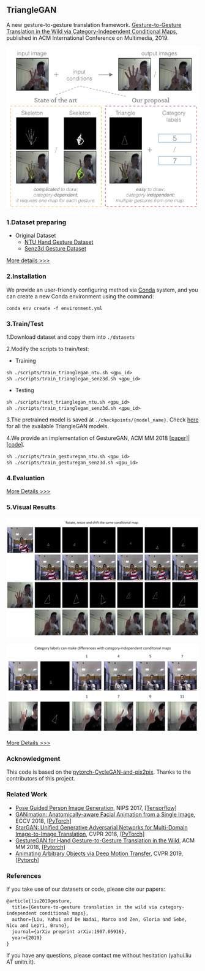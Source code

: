 ## TriangleGAN

A new gesture-to-gesture translation framework. [Gesture-to-Gesture Translation in the Wild via Category-Independent Conditional Maps](https://arxiv.org/pdf/1907.05916.pdf), published in ACM International Conference on Multimedia, 2019.

![](./figures/gesture-proposal.png)


### 1.Dataset preparing

 - Original Dataset
   - [NTU Hand Gesture Dataset](https://drive.google.com/file/d/1f8tUHid1KmnwbgskGMXmobOxMfbxIgHM/view)
   - [Senz3d Gesture Dataset](http://lttm.dei.unipd.it/downloads/gesture/#senz3d)

[More details >>>](./datasets/README.md)

### 2.Installation

We provide an user-friendly configuring method via [Conda](https://docs.conda.io/en/latest/) system, and you can create a new Conda environment using the command:

```
conda env create -f environment.yml
```

### 3.Train/Test

1.Download dataset and copy them into `./datasets`
 
2.Modify the scripts to train/test:

 - Training

```
sh ./scripts/train_trianglegan_ntu.sh <gpu_id>
sh ./scripts/train_trianglegan_senz3d.sh <gpu_id>
```
 - Testing

```
sh ./scripts/test_trianglegan_ntu.sh <gpu_id>
sh ./scripts/train_trianglegan_senz3d.sh <gpu_id>
```

3.The pretrained model is saved at `./checkpoints/{model_name}`. Check [here](https://drive.google.com/open?id=1UmZ2dgxyphCeeYKz4Opjh_Oq8NogSEev) for all the available TriangleGAN models.

4.We provide an implementation of GestureGAN, ACM MM 2018 [[paper]](https://arxiv.org/pdf/1808.04859.pdf)|[[code]](https://github.com/Ha0Tang/GestureGAN).

```
sh ./scripts/train_gesturegan_ntu.sh <gpu_id>
sh ./scripts/train_gesturegan_senz3d.sh <gpu_id>
```

### 4.Evaluation

[More Details >>>](./eval/README.md)

### 5.Visual Results

![](./figures/diversity-1.png)

![](./figures/diversity-2.png)

[More Details >>>](./figures/README.md)

### Acknowledgment

This code is based on the [pytorch-CycleGAN-and-pix2pix](https://github.com/junyanz/pytorch-CycleGAN-and-pix2pix). Thanks to the contributors of this project.

### Related Work
- [Pose Guided Person Image Generation](https://arxiv.org/pdf/1705.09368.pdf), NIPS 2017, [[Tensorflow]](https://github.com/charliememory/Pose-Guided-Person-Image-Generation)
- [GANimation: Anatomically-aware Facial Animation from a Single Image](https://arxiv.org/pdf/1807.09251.pdf), ECCV 2018, [[PyTorch]](https://github.com/albertpumarola/GANimation)
- [StarGAN: Unified Generative Adversarial Networks for Multi-Domain Image-to-Image Translation](https://arxiv.org/pdf/1711.09020.pdf), CVPR 2018, [[PyTorch]](https://github.com/yunjey/stargan)
- [GestureGAN for Hand Gesture-to-Gesture Translation in the Wild](https://arxiv.org/pdf/1808.04859.pdf), ACM MM 2018, [[Pytorch]](https://github.com/Ha0Tang/GestureGAN)
- [Animating Arbitrary Objects via Deep Motion Transfer](https://arxiv.org/pdf/1812.08861.pdf), CVPR 2019, [[Pytorch]](https://github.com/AliaksandrSiarohin/monkey-net)

### References

If you take use of our datasets or code, please cite our papers:

```
@article{liu2019gesture,
  title={Gesture-to-gesture translation in the wild via category-independent conditional maps},
  author={Liu, Yahui and De Nadai, Marco and Zen, Gloria and Sebe, Nicu and Lepri, Bruno},
  journal={arXiv preprint arXiv:1907.05916},
  year={2019}
}
```

If you have any questions, please contact me without hesitation (yahui.liu AT unitn.it).
